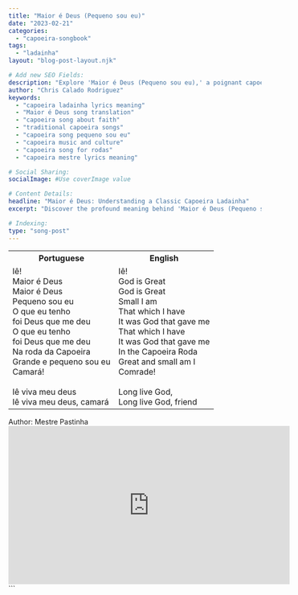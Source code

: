 ```yaml
---
title: "Maior é Deus (Pequeno sou eu)"
date: "2023-02-21"
categories:
  - "capoeira-songbook"
tags:
  - "ladainha"
layout: "blog-post-layout.njk"

# Add new SEO Fields:
description: "Explore 'Maior é Deus (Pequeno sou eu),' a poignant capoeira ladainha. Learn the lyrics, meaning, and cultural significance."
author: "Chris Calado Rodriguez"
keywords:
  - "capoeira ladainha lyrics meaning"
  - "Maior é Deus song translation"
  - "capoeira song about faith"
  - "traditional capoeira songs"
  - "capoeira song pequeno sou eu"
  - "capoeira music and culture"
  - "capoeira song for rodas"
  - "capoeira mestre lyrics meaning"

# Social Sharing:
socialImage: #Use coverImage value

# Content Details:
headline: "Maior é Deus: Understanding a Classic Capoeira Ladainha"
excerpt: "Discover the profound meaning behind 'Maior é Deus (Pequeno sou eu),' a traditional capoeira ladainha that explores themes of faith and humility within the art form."

# Indexing:
type: "song-post"
---
```



<table class="capoeira-table">
    <tr class="header-row">
        <th>Portuguese</th>
        <th>English</th>
    </tr>
    <tr>
        <td>Iê! <br>
Maior é Deus <br>
Maior é Deus <br>
Pequeno sou eu <br>
O que eu tenho <br>
foi Deus que me deu <br>
O que eu tenho <br>
foi Deus que me deu <br>
Na roda da Capoeira <br>
Grande e pequeno sou eu <br>
Camará! <br>
<br>
Iê viva meu deus <br>
Iê viva meu deus, camará
</td>
        <td>Iê! <br>
God is Great <br>
God is Great <br>
Small I am <br>
That which I have <br>
It was God that gave me <br>
That which I have <br>
It was God that gave me <br>
In the Capoeira Roda <br>
Great and small am I <br>
Comrade! <br>
<br>
Long live God, <br>
Long live God, friend
</td>
    </tr>
</table>

<figcaption>
Author: Mestre Pastinha
</figcaption>

<iframe width="560" height="315" src="https://www.youtube.com/embed/cd6RD3_j-Cc" title="YouTube video player" frameborder="0" allow="accelerometer; autoplay; clipboard-write; encrypted-media; gyroscope; picture-in-picture" allowfullscreen></iframe>
```